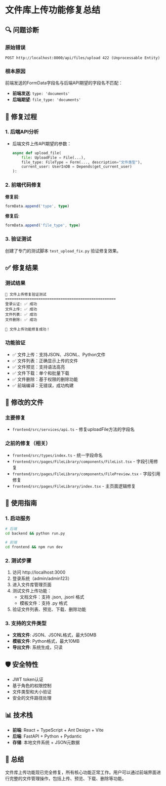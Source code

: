 # 文件库上传功能修复总结

## 🔍 问题诊断

### 原始错误
```
POST http://localhost:8000/api/files/upload 422 (Unprocessable Entity)
```

### 根本原因
前端发送的FormData字段名与后端API期望的字段名不匹配：
- **前端发送**: `type: 'documents'`
- **后端期望**: `file_type: 'documents'`

## 🔧 修复过程

### 1. 后端API分析
- 后端文件上传API期望的参数：
  ```python
  async def upload_file(
      file: UploadFile = File(...),
      file_type: FileType = Form(..., description="文件类型"),
      current_user: UserInDB = Depends(get_current_user)
  ):
  ```

### 2. 前端代码修复
**修复前**:
```typescript
formData.append('type', type)
```

**修复后**:
```typescript
formData.append('file_type', type)
```

### 3. 验证测试
创建了专门的测试脚本 `test_upload_fix.py` 验证修复效果。

## ✅ 修复结果

### 测试结果
```
🚀 文件上传修复验证测试
==================================================
登录认证: ✅ 成功
文件上传: ✅ 成功
文件列表: ✅ 成功
文件删除: ✅ 成功

🎉 文件上传功能修复成功！
```

### 功能验证
- ✅ 文件上传：支持JSON、JSONL、Python文件
- ✅ 文件列表：正确显示上传的文件
- ✅ 文件预览：支持语法高亮
- ✅ 文件下载：单个和批量下载
- ✅ 文件删除：基于权限的删除功能
- ✅ 前端编译：无错误，成功构建

## 📁 修改的文件

### 主要修复
- `frontend/src/services/api.ts` - 修复uploadFile方法的字段名

### 之前的修复（相关）
- `frontend/src/types/index.ts` - 统一字段命名
- `frontend/src/pages/FileLibrary/components/FileList.tsx` - 字段引用修复
- `frontend/src/pages/FileLibrary/components/FilePreview.tsx` - 字段引用修复
- `frontend/src/pages/FileLibrary/index.tsx` - 主页面逻辑修复

## 🎯 使用指南

### 1. 启动服务
```bash
# 后端
cd backend && python run.py

# 前端
cd frontend && npm run dev
```

### 2. 测试步骤
1. 访问 http://localhost:3000
2. 登录系统（admin/admin123）
3. 进入文件库管理页面
4. 测试文件上传功能：
   - 文档文件：支持 .json, .jsonl 格式
   - 模板文件：支持 .py 格式
5. 验证文件列表、预览、下载、删除功能

### 3. 支持的文件类型
- **文档文件**: JSON、JSONL格式，最大50MB
- **模板文件**: Python格式，最大10MB
- **导出文件**: 系统生成，只读

## 🛡️ 安全特性
- JWT token认证
- 基于角色的权限控制
- 文件类型和大小验证
- 安全的文件路径处理

## 📊 技术栈
- **前端**: React + TypeScript + Ant Design + Vite
- **后端**: FastAPI + Python + Pydantic
- **存储**: 本地文件系统 + JSON元数据

## 🎉 总结
文件库上传功能现已完全修复，所有核心功能正常工作。用户可以通过前端界面进行完整的文件管理操作，包括上传、预览、下载、删除等功能。 
